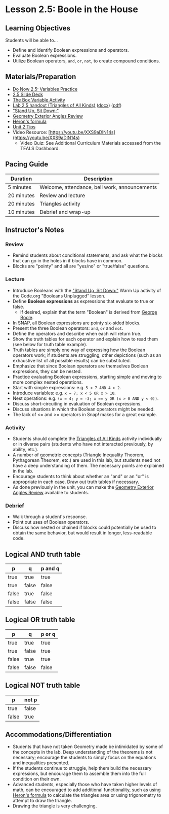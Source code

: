 # Lesson 2.5: Boole in the House

## Learning Objectives

Students will be able to...

* Define and identify Boolean expressions and operators.
* Evaluate Boolean expressions.
* Utilize Boolean operators, `and`, `or`, `not`, to create compound conditions.

## Materials/Preparation

* [Do Now 2.5: Variables Practice](do_now_25.md)
* [2.5 Slide Deck](https://github.com/TEALSK12/introduction-to-computer-science/raw/master/slidedecks/TEALS%20SNAP%202.5.pptx)
* [The Box Variable Activity](https://teachinglondoncomputing.org/resources/inspiring-unplugged-classroom-activities/the-box-variable-activity/)
* [Lab 2.5 handout (Triangles of All Kinds)](lab_25.md) ([docx](https://github.com/TEALSK12/introduction-to-computer-science/raw/master/Unit%202%20Word/Lab%202.5%20Triangles%20of%20All%20Kinds.docx)) ([pdf](https://github.com/TEALSK12/introduction-to-computer-science/raw/master/Unit%202%20PDF/Lab%202.5%20Triangles%20of%20All%20Kinds.pdf))
* ["Stand Up, Sit Down:"](https://curriculum.code.org/csd-1718/unit3/10/)
* [Geometry Exterior Angles Review](Geometry_Exterior_Angles.pdf)
* [Heron's formula](https://en.wikipedia.org/wiki/Heron%27s_formula)
* [Unit 2 Tips](unit_1_tips.md)
* Video Resource: [https://youtu.be/XXS9aDlN14s](https://youtu.be/XXS9aDlN14s)
  * Video Quiz: See Additional Curriculum Materials accessed from the TEALS Dashboard.

## Pacing Guide

| Duration   | Description                                   |
| ---------- | --------------------------------------------- |
| 5 minutes  | Welcome, attendance, bell work, announcements |
| 20 minutes | Review and lecture                            |
| 20 minutes | Triangles activity                            |
| 10 minutes | Debrief and wrap-up                           |

## Instructor's Notes

### Review

* Remind students about conditional statements, and ask what the blocks that can go in the holes in if blocks have in common.
* Blocks are "pointy" and all  are "yes/no" or "true/false" questions.

### Lecture

* Introduce Booleans with the ["Stand Up, Sit Down:"](https://curriculum.code.org/csd-1718/unit3/10/) Warm Up activity of the Code.org "Booleans Unplugged" lesson.
* Define **Boolean expressions** as expressions that evaluate to true or false.
  * If desired, explain that the term "Boolean" is derived from [George Boole](https://en.wikipedia.org/wiki/George_Boole).
* In SNAP, all Boolean expressions are pointy six-sided blocks.
* Present the three Boolean operators: `and`, `or` and `not`.
* Define the operators and describe when each will return true.
* Show the truth tables for each operator and explain how to read them (see below for truth table example).
* Truth tables are simply one way of expressing how the Boolean operators work; if students are struggling, other depictions (such as an exhaustive list of all possible results) can be substituted.
* Emphasize that since Boolean operators are themselves Boolean expressions, they can be nested.
* Practice evaluating Boolean expressions, starting simple and moving to more complex nested operations.
* Start with simple expressions: e.g. `5 < 7 AND 4 > 2`.
* Introduce variables: e.g. `x = 7; x < 5 OR x > 10`.
* Nest operations: e.g. `(x = 4; y = -3; x == y OR (x > 0 AND y < 0))`.
* Discuss short-circuiting in evaluation of Boolean expressions.
* Discuss situations in which the Boolean operators might be needed.
* The lack of <= and >= operators in Snap! makes for a great example.

### Activity

* Students should complete the [Triangles of All Kinds](lab_25.md) activity individually or in diverse pairs (students who have not interacted previously, by ability, etc.).
* A number of geometric concepts (Triangle Inequality Theorem, Pythagorean Theorem, etc.) are used in this lab, but students need not have a deep understanding of them.  The necessary points are explained in the lab.
* Encourage students to think about whether an "and" or an "or" is appropriate in each case.  Draw out truth tables if necessary.
* As done previously in the unit, you can make the [Geometry Exterior Angles Review](Geometry_Exterior_Angles.pdf) available to students.

### Debrief

* Walk through a student's response.
* Point out uses of Boolean operators.
* Discuss how nested or chained if blocks could potentially be used to obtain the same behavior, but would result in longer, less-readable code.

## Logical AND truth table

|   p   |   q   | p and q |
| ----- | ------| ------- |
| true  | true  | true    |
| true  | false | false   |
| false | true  | false   |
| false | false | false   |

## Logical OR truth table

|   p   |   q   | p or q |
| ----- | ------| ------ |
| true  | true  | true   |
| true  | false | true   |
| false | true  | true   |
| false | false | false  |

## Logical NOT truth table

|   p   | not p |
| ----- | ------|
| true  | false |
| false | true  |

## Accommodations/Differentiation

* Students that have not taken Geometry made be intimidated by some of the concepts in the lab.  Deep understanding of the theorems is not necessary; encourage the students to simply focus on the equations and inequalities presented.
* If the students continue to struggle, help them build the necessary expressions, but encourage them to assemble them into the full condition on their own.
* Advanced students, especially those who have taken higher levels of math, can be encouraged to add additional functionality, such as using [Heron's formula](https://en.wikipedia.org/wiki/Heron%27s_formula) to calculate the triangles area or using trigonometry to attempt to draw the triangle.
* Drawing the triangle is very challenging.

